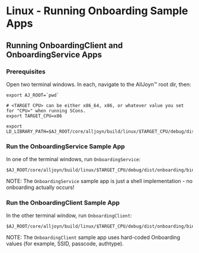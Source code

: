 # Linux - Running Onboarding Sample Apps

## Running OnboardingClient and OnboardingService Apps

### Prerequisites

Open two terminal windows. In each, navigate to the AllJoyn&trade; root dir, then:

```
export AJ_ROOT=`pwd`

# <TARGET CPU> can be either x86_64, x86, or whatever value you set for "CPU=" when running SCons.
export TARGET_CPU=x86
            
export LD_LIBRARY_PATH=$AJ_ROOT/core/alljoyn/build/linux/$TARGET_CPU/debug/dist/cpp/lib:$AJ_ROOT/core/alljoyn/build/linux/$TARGET_CPU/debug/dist/about/lib:$AJ_ROOT/core/alljoyn/build/linux/$TARGET_CPU/debug/dist/onboarding/lib:$AJ_ROOT/core/alljoyn/build/linux/$TARGET_CPU/debug/dist/config/lib:$AJ_ROOT/core/alljoyn/build/linux/$TARGET_CPU/debug/dist/services_common/lib:$LD_LIBRARY_PATH

```

### Run the OnboardingService Sample App

In one of the terminal windows, run `OnboardingService`:

```
$AJ_ROOT/core/alljoyn/build/linux/$TARGET_CPU/debug/dist/onboarding/bin/OnboardingService
```

NOTE: The `OnboardingService` sample app is just a shell implementation - 
no onboarding actually occurs!

### Run the OnboardingClient Sample App

In the other terminal window, run `OnboardingClient`:

```
$AJ_ROOT/core/alljoyn/build/linux/$TARGET_CPU/debug/dist/onboarding/bin/OnboardingClient
```

NOTE: The `OnboardingClient` sample app uses hard-coded Onboarding 
values (for example, SSID, passcode, authtype).
